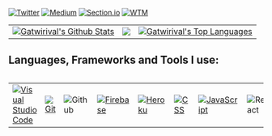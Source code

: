 <a href="https://twitter.com/@gatwirival"><img alt="Twitter" src="https://img.shields.io/badge/Twitter-@gatwirival-blue"></a>
<a href="https://medium.com/@gatwirival"><img alt="Medium" src="https://img.shields.io/badge/GoogleDevLibrary-gatwirival-blue"></a>
<a href="https://www.section.io/engineering-education/authors/valentine-gatwiri/"><img alt="Section.io" src="https://img.shields.io/badge/Section Contributor-gatwiri-green"></a>
<a href="https://wtm.advocu.com/home/ambassadors/628662347d30b55b91614eff"><img alt="WTM" src="https://img.shields.io/badge/GoogleWTM-gatwirival-blue"></a>
<table>
  <tr>
<td>
       <a href="https://github.com/gatwirival"><img alt="Gatwirival's Github Stats" src="https://github-readme-stats.vercel.app/api?username=gatwirival&show_icons=true&count_private=true&theme=react&hide_border=true&bg_color=1d2a3a" /></a>
    </td>
    <td>
       <a href="http://www.github.com/gatwirival"><img src="https://github-readme-streak-stats.herokuapp.com/?user=gatwirival&stroke=ffffff&background=1d2a3a&ring=5BCDEC&fire=5BCDEC&currStreakNum=ffffff&currStreakLabel=5BCDEC&sideNums=ffffff&sideLabels=ffffff&dates=ffffff&hide_border=true" /></a>
    </td>
    <td>
      <a href="https://github.com/gatwirival"><img alt="Gatwirival's Top Languages" src="https://github-readme-stats.vercel.app/api/top-langs/?username=gatwirival&langs_count=8&count_private=true&layout=compact&theme=react&hide_border=true&bg_color=1d2a3a"/></a>
    </td>
  <tr>
<table>
  
  ## Languages, Frameworks and Tools I use:
  <table>
    <tr>
      <td>
          <a href="#"><img alt="Visual Studio Code" src="https://img.shields.io/badge/Visual%20Studio%20Code-0078d7.svg?logo=visual-studio-code&logoColor=white"></a>
      </td>
      <td>
        <a href="#"><img alt="Git" src="https://img.shields.io/badge/Git%20-%23F05033.svg?logo=git&logoColor=white"></a>
      </td>
      <td>
        <img alt="Github" src="https://img.shields.io/badge/-GitHub-05122A?style=flat&logo=github">
      </td>
      <td>
          <a href="https://firebase.google.com/"><img alt="Firebase" src ="https://img.shields.io/badge/Firebase-ffca28?style=flate&logo=firebase&logoColor=black"></a>
      </td>
      <td>
          <a href="https://www.heroku.com/"><img alt="Heroku" src="https://img.shields.io/badge/Heroku%20-%23430098.svg?logo=heroku&logoColor=white"></a>  
      </td>
      <td>
          <a href="https://www.w3schools.com/css/" target="_blank">
            <img alt="CSS" src="https://img.shields.io/badge/CSS%20-%231572B6.svg?logo=css3&logoColor=white">
          </a> 
      </td>
      <td>
        <a href="https://developer.mozilla.org/en-US/docs/Web/JavaScript" target="_blank">   
          <img alt="JavaScript" src="https://img.shields.io/badge/JavaScript%20-%23F7DF1E.svg?logo=javascript&logoColor=black">
        </a>
      </td>
      <td>
        <img alt="React" src="https://img.shields.io/badge/-React-05122A?style=flat&logo=react">
      </td>
      <td>
        <img alt="NodeJS" src="https://img.shields.io/badge/-Node.js-05122A?style=flat&logo=node.js">
      </td>
    </tr>
  </table>

